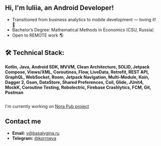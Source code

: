 ## Hi, I'm Iuliia, an Android Developer!

- Transitioned from business analytics to mobile development — loving it! 🌱
- Bachelor’s Degree: Mathematical Methods in Economics (CSU, Russia)
- Open to REMOTE work 🌎

## 🛠 Technical Stack:
__Kotlin, Java, Android SDK, MVVM, Clean Architecture, SOLID, Jetpack Compose, Views/XML, Coroutines, Flow, LiveData, Retrofit, REST API, GraphQL, WebSocket, Room, Jetpack Navigation, Multi-Module, Koin, Dagger 2, Gson, DataStore, Shared Preferences, Coil, Glide, JUnit4, MockK, Coroutine Testing, Robolectric, Firebase Crashlytics, FCM, Git, Postman__


##
I'm currently working on [Nora Pub project](https://github.com/Basalygina/Nora-Pub-Compose)<br>

## Contact me
- **Email:** y@basalygina.ru
- **Telegram:** [@korrneva](https://t.me/korrneva)
